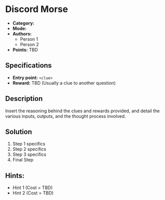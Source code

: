 # Discord Morse

* **Category:** 
* **Mode:** 
* **Authors:**
  * Person 1
  * Person 2
* **Points:** TBD

## Specifications

* **Entry point:** `<clue>`
* **Reward:** TBD (Usually a clue to another question)

## Description

Insert the reasoning behind the clues and rewards provided, and detail the various inputs, outputs, and the thought process involved.

## Solution

1. Step 1 specifics
2. Step 2 specifics
3. Step 3 specifics
4. Final Step

## Hints:

 - Hint 1 (Cost = TBD) 
 - Hint 2 (Cost = TBD)